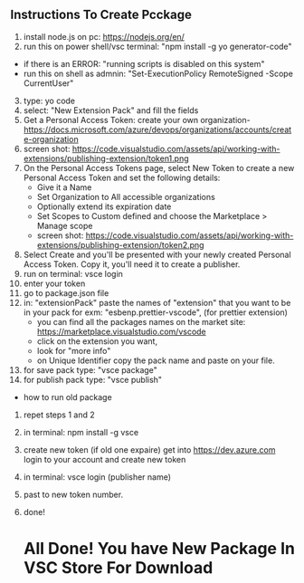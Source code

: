 
## Instructions To Create Pcckage

1. install node.js on pc: https://nodejs.org/en/
2. run this on power shell/vsc terminal: "npm install -g yo generator-code"
* if there is an ERROR: "running scripts is disabled on this system"
* run this on shell as admnin: "Set-ExecutionPolicy RemoteSigned -Scope CurrentUser"
3. type: yo code
4. select: "New Extension Pack" and fill the fields
5. Get a Personal Access Token: create your own organization- https://docs.microsoft.com/azure/devops/organizations/accounts/create-organization
6. screen shot: https://code.visualstudio.com/assets/api/working-with-extensions/publishing-extension/token1.png
7. On the Personal Access Tokens page, select New Token to create a new Personal Access Token and set the following details:
    - Give it a Name
    - Set Organization to All accessible organizations
    - Optionally extend its expiration date
    - Set Scopes to Custom defined and choose the Marketplace > Manage scope
    - screen shot: https://code.visualstudio.com/assets/api/working-with-extensions/publishing-extension/token2.png
8. Select Create and you'll be presented with your newly created Personal Access Token. Copy it, you'll need it to create a publisher.
10. run on terminal: vsce login <publisher name>
11. enter your token
12. go to package.json file
13. in: "extensionPack" paste the names of "extension" that you want to be in your pack for exm: 
    "esbenp.prettier-vscode", (for prettier extension)
    * you can find all the packages names on the market site: https://marketplace.visualstudio.com/vscode
    * click on the extension you want, 
    * look for "more info"
    * on Unique Identifier copy the pack name and paste on your file.
12. for save pack type: "vsce package"
13. for publish pack type: "vsce publish"
    
- how to run old package

1. repet steps 1 and 2
2. in terminal: npm install -g vsce
3. create new token (if old one expaire) get into https://dev.azure.com login to your account and create new token
4. in terminal: vsce login (publisher name)
5. past to new token number.
6. done!
    
   # All Done! You have New Package In VSC Store For Download
